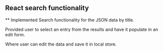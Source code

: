 ## React search functionality

** Implemented Search functionality for the JSON data by title.<br>

Provided user to select an entry from the results and have it populate in an edit form.<br>

Where user can edit the data and save it in local store.<br>

